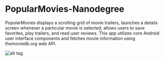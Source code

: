# PopularMovies-Nanodegree

PopularMovies displays a scrolling grid of movie trailers, launches a details screen whenever a particular movie is selected, allows users to save favorites, play trailers, and read user reviews. This app utilizes core Android user interface components and fetches movie information using themoviedb.org web API.

![alt tag](https://github.com/ashutiwari4/PopularMovies-Nanodegree/blob/master/images/Movie%20details.png)
